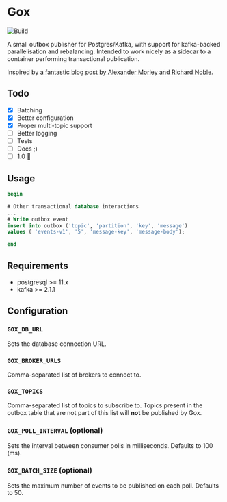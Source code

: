 # Gox
![Build](https://github.com/angusgyoung/gox/actions/workflows/build.yml/badge.svg?branch=main)

A small outbox publisher for Postgres/Kafka, with support for kafka-backed parallelisation and rebalancing. Intended to work nicely as a sidecar to a container performing transactional publication.

Inspired by [a fantastic blog post by Alexander Morley and Richard Noble](https://medium.com/babylon-technology-blog/distributed-outbox-event-publishing-pattern-with-kafka-and-sidecars-c57350c0ff7c).

## Todo
- [x] Batching
- [x] Better configuration
- [x] Proper multi-topic support
- [ ] Better logging
- [ ] Tests
- [ ] Docs ;)
- [ ] 1.0 :tada:

## Usage

```sql
begin

# Other transactional database interactions
...
# Write outbox event
insert into outbox ('topic', 'partition', 'key', 'message')
values ( 'events-v1', '5', 'message-key', 'message-body');

end
```

## Requirements
- postgresql >= 11.x
- kafka >= 2.1.1

## Configuration

### `GOX_DB_URL`

Sets the database connection URL.

### `GOX_BROKER_URLS`

Comma-separated list of brokers to connect to. 

### `GOX_TOPICS`

Comma-separated list of topics to subscribe to. Topics present in the outbox table that are not part of this list will **not** be published by Gox.

### `GOX_POLL_INTERVAL` (optional)

Sets the interval between consumer polls in milliseconds. Defaults to 100 (ms).

### `GOX_BATCH_SIZE` (optional)

Sets the maximum number of events to be published on each poll. Defaults to 50.